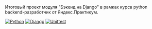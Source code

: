 Итоговый проект модуля "Бэкенд на Django" в рамках курса python backend-разработчик от Яндекс.Практикум.

[![Python](https://img.shields.io/badge/-Python-464646?style=flat-square&logo=Python)](https://www.python.org/)
[![Django](https://img.shields.io/badge/-Django-464646?style=flat-square&logo=Django)](https://www.djangoproject.com/)
[![Unittest](https://img.shields.io/badge/-Unittest-464646?style=flat-square)](https://docs.python.org/3/library/unittest.html/)
